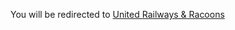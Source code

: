   <head>
    <meta http-equiv="refresh" content="3; url='https://kadriiiii.github.io/radioecology/united-railways-and-racoons.html'" />
    <meta name="robots" content="noindex"> 
    <!-- Plausible Analytics script -->
<script defer data-domain="kadriiiii.github.io" src="https://plausible.io/js/script.js"></script>
 </head>

You will be redirected to [United Railways & Racoons](kadriiiii.github.io/radioecology/united-railways-and-racoons.html)

